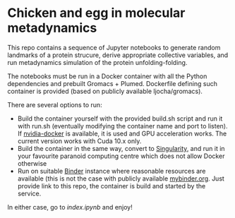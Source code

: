 # Chicken and egg in molecular metadynamics

This repo contains a sequence of Jupyter notebooks to generate random landmarks of a protein strucure, derive appropriate collective variables, and run metadynamics simulation of the protein unfolding-folding.

The notebooks must be run in a Docker container with all the Python dependencies and prebuilt Gromacs + Plumed. Dockerfile defining such container is provided (based on publicly available ljocha/gromacs).

There are several options to run:
* Build the container yourself with the provided build.sh script and run it with run.sh (eventually modifying the container name and port to listen). If [nvidia-docker](https://github.com/NVIDIA/nvidia-docker) is available, it is used and GPU acceleration works. The current version works with Cuda 10.x only.
* Build the container in the same way, convert to [Singularity](https://singularity.lbl.gov), and run it in your favourite paranoid computing centre which does not allow Docker otherwise
* Run on suitable [Binder](https://binderhub.readthedocs.io) instance where reasonable resources are available (this is not the case with publicly available [mybinder.org](http://mybinder.org). Just provide link to this repo, the container is build and started by the service.

In either case, go to *index.ipynb* and enjoy!
